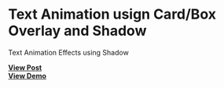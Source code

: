 # Text Animation usign Card/Box Overlay and Shadow
Text Animation Effects using Shadow

<a href="https://designdrastic.com/snippet/text-animation-effects-with-box-and-shadow"><strong>View Post</strong></a>
<br />
<a href="https://designdrastic.com/post/demo/text-animation-effects-with-box-and-shadow"><strong>View Demo</strong></a>
